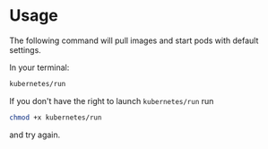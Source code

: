 # Usage

The following command will pull images and start pods with default settings.

In your terminal:

```bash
kubernetes/run
```

If you don't have the right to launch `kubernetes/run` run 

```bash
chmod +x kubernetes/run
```
and try again.
